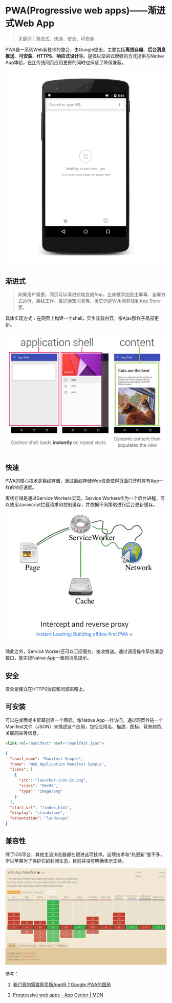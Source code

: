 # PWA(Progressive web apps)——渐进式Web App

> 关键词：渐进式、快速、安全、可安装

PWA是一系列Web新技术的整合，由Google提出，主要包括**离线存储**、**后台消息推送**、**可安装**、**HTTPS**、**响应式设计**等。提倡以渐进式增强的方式提供与Native App体验，在比传统网页应用更好的同时也保证了降级兼容。

![demo](demo.gif)

## 渐进式

>如果用户需要，网页可以渐进式地变成App，比如被添加到主屏幕、全屏方式运行、离线工作、推送通知消息等。但它仍是Web而非放到App Store里。

具体实现方式：在网页上构建一个shell，异步装载内容，像Ajax那样子局部更新。

![app shell](appshell.jpg)

## 快速

PWA的核心技术是离线存储，通过离线存储Web资源使得页面打开时具有App一样的响应速度。

离线存储是通过Service Workers实现。Service Workers作为一个后台进程，可以使用Javascript拦截请求和控制缓存，并依据不同策略进行后台更新缓存。

![Service Workes](ServiceWork.jpg)

除此之外，Service Worker还可以订阅服务，接收推送。通过调用操作系统消息接口，能实现Native App一致的消息提示。

## 安全

安全是建立在HTTPS协议和同源策略上。

## 可安装

可以在桌面或主屏幕创建一个图标，像Native App一样访问。通过网页外链一个Manifest文件（JSON）来描述这个应用，包括应用名、描述、图标、背景颜色、关联网站等信息。

```html
<link rel="manifest" href="/manifest.json">
```

```json
{
  "short_name": "Manifest Sample",
  "name": "Web Application Manifest Sample",
  "icons": [
    {
      "src": "launcher-icon-2x.png",
      "sizes": "96x96",
      "type": "image/png"
    }
  ],
  "start_url": "/index.html",
  "display": "standalone",
  "orientation": "landscape"
}
```

## 兼容性

除了IOS平台，其他主流浏览器都在跟进这项技术。这项技术和“热更新”差不多，所以苹果为了保护它的封闭生态，目前并没有明确表示支持。

![caniuse-wam](caniuse-wam.png)

参考：

1. [我们真的需要网页版App吗？Google PWA的困局](https://www.leiphone.com/news/201606/UEiart497WUzS62u.html)

2. [Progressive web apps - App Center | MDN](https://developer.mozilla.org/en-US/Apps/Progressive)